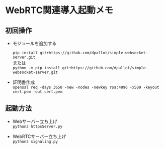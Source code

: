 # WebRTC関連導入起動メモ
## 初回操作
- モジュールを追加する

  `pip install git+https://github.com/dpallot/simple-websocket-server.git`
  </br>
  または
  </br>
  `python -m pip install git+https://github.com/dpallot/simple-websocket-server.git`

- 証明書作成
  </br>
  `openssl req -days 3650 -new -nodes -newkey rsa:4096 -x509 -keyout cert.pem -out cert.pem`


## 起動方法
- Webサーバー立ち上げ
  </br>
  `python3 httpsServer.py`

- WebRTCサーバー立ち上げ
  </br>`python3 signaling.py`
